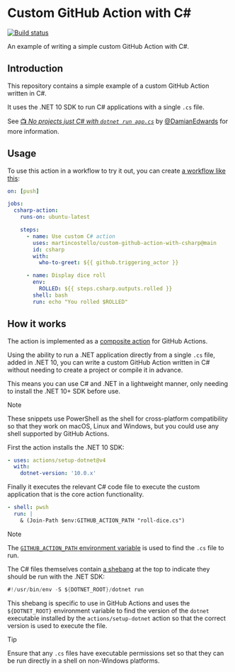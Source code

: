 # Custom GitHub Action with C#

[![Build status][build-badge]][build-status]

An example of writing a simple custom GitHub Action with C#.

## Introduction

This repository contains a simple example of a custom GitHub Action written in C#.

It uses the .NET 10 SDK to run C# applications with a single `.cs` file.

See [📺 _No projects just C# with `dotnet run app.cs`_][demo-talk] by [@DamianEdwards][damian-edwards] for more information.

## Usage

To use this action in a workflow to try it out, you can create [a workflow like this][demo-workflow]:

```yaml
on: [push]

jobs:
  csharp-action:
    runs-on: ubuntu-latest

    steps:
      - name: Use custom C# action
        uses: martincostello/custom-github-action-with-csharp@main
        id: csharp
        with:
          who-to-greet: ${{ github.triggering_actor }}

      - name: Display dice roll
        env:
          ROLLED: ${{ steps.csharp.outputs.rolled }}
        shell: bash
        run: echo "You rolled $ROLLED"
```

## How it works

The action is implemented as a [composite action][composite-action] for GitHub Actions.

Using the ability to run a .NET application directly from a single `.cs` file, added in .NET 10, you
can write a custom GitHub Action written in C# without needing to create a project or compile it in advance.

This means you can use C# and .NET in a lightweight manner, only needing to install the .NET 10+ SDK before use.

> [!NOTE]
> These snippets use PowerShell as the shell for cross-platform compatibility so that they
> work on macOS, Linux and Windows, but you could use any shell supported by GitHub Actions.

First the action installs the .NET 10 SDK:

```yaml
- uses: actions/setup-dotnet@v4
  with:
    dotnet-version: '10.0.x'
```

Finally it executes the relevant C# code file to execute the custom application that is the core action functionality.

```yaml
- shell: pwsh
  run: |
    & (Join-Path $env:GITHUB_ACTION_PATH "roll-dice.cs")
```

> [!NOTE]
> The [`GITHUB_ACTION_PATH` environment variable][github-actions-environment-vars] is used to find the `.cs` file to run.

The C# files themselves contain [a shebang][shebang] at the top to indicate they should be run with the .NET SDK:

```csharp
#!/usr/bin/env -S ${DOTNET_ROOT}/dotnet run
```

This shebang is specific to use in GitHub Actions and uses the `${DOTNET_ROOT}` environment variable to find the version of the
`dotnet` executable installed by the `actions/setup-dotnet` action so that the correct version is used to execute the file.

> [!TIP]
> Ensure that any `.cs` files have executable permissions set so that they can be run directly in a shell on non-Windows platforms.

[build-badge]: https://github.com/martincostello/custom-github-action-with-csharp/actions/workflows/test.yml/badge.svg?branch=main&event=push
[build-status]: https://github.com/martincostello/custom-github-action-with-csharp/actions?query=workflow%3Atest+branch%3Amain+event%3Apush "Continuous Integration for this project"
[composite-action]: https://docs.github.com/actions/sharing-automations/creating-actions/creating-a-composite-action "Creating a composite action"
[damian-edwards]: https://github.com/DamianEdwards "Damian Edwards on GitHub"
[demo-talk]: https://youtu.be/98MizuB7i-w "No projects just C# with dotnet run app.cs - YouTube"
[demo-workflow]: https://github.com/martincostello/custom-github-action-with-csharp/blob/main/.github/workflows/demo.yml
[github-actions-environment-vars]: https://docs.github.com/actions/writing-workflows/choosing-what-your-workflow-does/store-information-in-variables#default-environment-variables "Store information in variables - Default environment variables"
[shebang]: https://en.wikipedia.org/wiki/Shebang_(Unix) "Shebang (Unix)"
